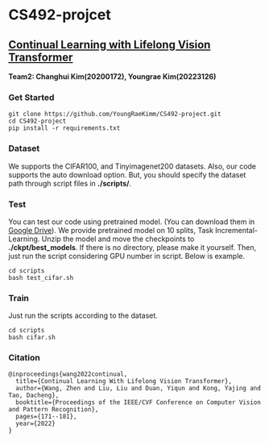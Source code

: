 # CS492-projcet
## [Continual Learning with Lifelong Vision Transformer](https://openaccess.thecvf.com/content/CVPR2022/papers/Wang_Continual_Learning_With_Lifelong_Vision_Transformer_CVPR_2022_paper.pdf "논문")
**Team2: Changhui Kim(20200172), Youngrae Kim(20223126)**


### Get Started
~~~
git clone https://github.com/YoungRaeKimm/CS492-project.git
cd CS492-project
pip install -r requirements.txt
~~~

### Dataset
We supports the CIFAR100, and Tinyimagenet200 datasets. Also, our code supports the auto download option. But, you should specify the dataset path through script files in **./scripts/**.

### Test
You can test our code using pretrained model. (You can download them in [Google Drive](https://drive.google.com/file/d/1BtuslR4NkxjOSaQAHwJq1iyQ7mjD5vrR/view?usp=sharing "논문")). We provide pretrained model on 10 splits, Task Incremental-Learning.
Unzip the model and move the checkpoints to **./ckpt/best_models**. If there is no directory, please make it yourself. 
Then, just run the script considering GPU number in script.
Below is example.
~~~
cd scripts
bash test_cifar.sh
~~~

### Train
Just run the scripts according to the dataset.
~~~
cd scripts
bash cifar.sh
~~~

### Citation
~~~
@inproceedings{wang2022continual,
  title={Continual Learning With Lifelong Vision Transformer},
  author={Wang, Zhen and Liu, Liu and Duan, Yiqun and Kong, Yajing and Tao, Dacheng},
  booktitle={Proceedings of the IEEE/CVF Conference on Computer Vision and Pattern Recognition},
  pages={171--181},
  year={2022}
}
~~~


### 

